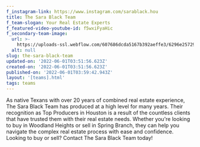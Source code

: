 ```yaml
---
f_instagram-link: https://www.instagram.com/sarablack.hou
title: The Sara Black Team
f_team-slogan: Your Real Estate Experts
f_featured-video-youtube-id: f5wxiFyaHic
f_secondary-team-image:
  url: >-
    https://uploads-ssl.webflow.com/607686dcda5167b392aeffe3/6296e2572969e62934b1f7e4_Sara%20Black%20Clayton%20Simms%20-%20Forth%20and%20Nomad-3.jpeg
  alt: null
slug: the-sara-black-team
updated-on: '2022-06-01T03:51:56.623Z'
created-on: '2022-06-01T03:51:56.623Z'
published-on: '2022-06-01T03:59:42.943Z'
layout: '[teams].html'
tags: teams
---
```


As native Texans with over 20 years of combined real estate experience, The Sara Black Team has produced at a high level for many years. Their recognition as Top Producers in Houston is a result of the countless clients that have trusted them with their real estate needs. Whether you're looking to buy in Woodland Heights or sell in Spring Branch, they can help you navigate the complex real estate process with ease and confidence. Looking to buy or sell? Contact The Sara Black Team today!
